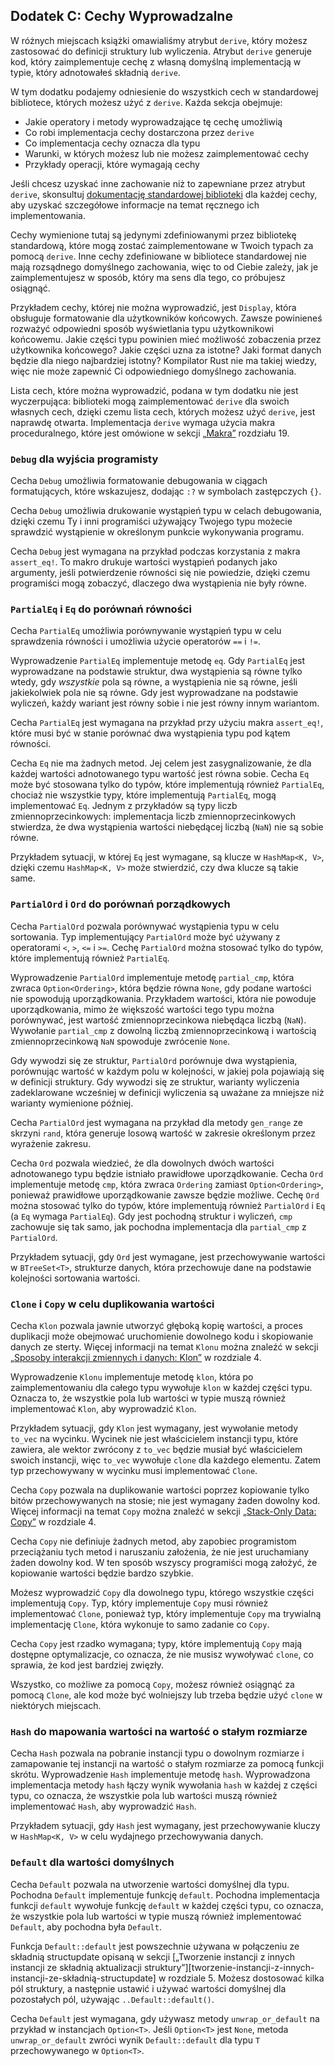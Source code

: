 ## Dodatek C: Cechy Wyprowadzalne

W różnych miejscach książki omawialiśmy atrybut `derive`, który
możesz zastosować do definicji struktury lub wyliczenia. Atrybut `derive` generuje
kod, który zaimplementuje cechę z własną domyślną implementacją w
typie, który adnotowałeś składnią `derive`.

W tym dodatku podajemy odniesienie do wszystkich cech w standardowej
bibliotece, których możesz użyć z `derive`. Każda sekcja obejmuje:

* Jakie operatory i metody wyprowadzające tę cechę umożliwią
* Co robi implementacja cechy dostarczona przez `derive`
* Co implementacja cechy oznacza dla typu
* Warunki, w których możesz lub nie możesz zaimplementować cechy
* Przykłady operacji, które wymagają cechy

Jeśli chcesz uzyskać inne zachowanie niż to zapewniane przez atrybut `derive`,
skonsultuj [dokumentację standardowej biblioteki](../std/index.html)<!-- ignore -->
dla każdej cechy, aby uzyskać szczegółowe informacje na temat ręcznego ich implementowania.

Cechy wymienione tutaj są jedynymi zdefiniowanymi przez bibliotekę standardową, które
mogą zostać zaimplementowane w Twoich typach za pomocą `derive`. Inne cechy zdefiniowane w bibliotece standardowej nie mają rozsądnego domyślnego zachowania, więc to od Ciebie zależy,
jak je zaimplementujesz w sposób, który ma sens dla tego, co próbujesz osiągnąć.

Przykładem cechy, której nie można wyprowadzić, jest `Display`, która obsługuje
formatowanie dla użytkowników końcowych. Zawsze powinieneś rozważyć odpowiedni sposób
wyświetlania typu użytkownikowi końcowemu. Jakie części typu powinien mieć możliwość zobaczenia przez użytkownika końcowego? Jakie części uzna za istotne? Jaki format danych
będzie dla niego najbardziej istotny? Kompilator Rust nie ma takiej wiedzy, więc
nie może zapewnić Ci odpowiedniego domyślnego zachowania.

Lista cech, które można wyprowadzić, podana w tym dodatku nie jest wyczerpująca:
biblioteki mogą zaimplementować `derive` dla swoich własnych cech, dzięki czemu lista cech,
których możesz użyć `derive`, jest naprawdę otwarta. Implementacja `derive`
wymaga użycia makra proceduralnego, które jest omówione w sekcji
[„Makra”][macros]<!-- ignore --> rozdziału 19.

### `Debug` dla wyjścia programisty

Cecha `Debug` umożliwia formatowanie debugowania w ciągach formatujących, które wskazujesz, dodając `:?` w symbolach zastępczych `{}`.

Cecha `Debug` umożliwia drukowanie wystąpień typu w celach debugowania, dzięki czemu Ty i inni programiści używający Twojego typu możecie sprawdzić wystąpienie
w określonym punkcie wykonywania programu.

Cecha `Debug` jest wymagana na przykład podczas korzystania z makra `assert_eq!`.
To makro drukuje wartości wystąpień podanych jako argumenty, jeśli potwierdzenie równości się nie powiedzie, dzięki czemu programiści mogą zobaczyć, dlaczego dwa wystąpienia nie były równe.

### `PartialEq` i `Eq` do porównań równości

Cecha `PartialEq` umożliwia porównywanie wystąpień typu w celu sprawdzenia równości i umożliwia użycie operatorów `==` i `!=`.

Wyprowadzenie `PartialEq` implementuje metodę `eq`. Gdy `PartialEq` jest wyprowadzane na podstawie
struktur, dwa wystąpienia są równe tylko wtedy, gdy *wszystkie* pola są równe, a wystąpienia nie są równe, jeśli jakiekolwiek pola nie są równe. Gdy jest wyprowadzane na podstawie wyliczeń,
każdy wariant jest równy sobie i nie jest równy innym wariantom.

Cecha `PartialEq` jest wymagana na przykład przy użyciu makra
`assert_eq!`, które musi być w stanie porównać dwa wystąpienia typu
pod kątem równości.

Cecha `Eq` nie ma żadnych metod. Jej celem jest zasygnalizowanie, że dla każdej wartości
adnotowanego typu wartość jest równa sobie. Cecha `Eq` może być
stosowana tylko do typów, które implementują również `PartialEq`, chociaż nie wszystkie typy, które implementują `PartialEq`, mogą implementować `Eq`. Jednym z przykładów są typy liczb zmiennoprzecinkowych: implementacja liczb zmiennoprzecinkowych stwierdza, że ​​dwa
wystąpienia wartości niebędącej liczbą (`NaN`) nie są sobie równe.

Przykładem sytuacji, w której `Eq` jest wymagane, są klucze w `HashMap<K, V>`, dzięki czemu
`HashMap<K, V>` może stwierdzić, czy dwa klucze są takie same.
### `PartialOrd` i `Ord` do porównań porządkowych

Cecha `PartialOrd` pozwala porównywać wystąpienia typu w celu sortowania. Typ implementujący `PartialOrd` może być używany z operatorami `<`, `>`,
`<=` i `>=`. Cechę `PartialOrd` można stosować tylko do typów,
które implementują również `PartialEq`.

Wyprowadzenie `PartialOrd` implementuje metodę `partial_cmp`, która zwraca
`Option<Ordering>`, która będzie równa `None`, gdy podane wartości nie spowodują
uporządkowania. Przykładem wartości, która nie powoduje uporządkowania, mimo że
większość wartości tego typu można porównywać, jest wartość zmiennoprzecinkowa niebędąca liczbą (`NaN`). Wywołanie `partial_cmp` z dowolną liczbą zmiennoprzecinkową i wartością zmiennoprzecinkową `NaN`
spowoduje zwrócenie `None`.

Gdy wywodzi się ze struktur, `PartialOrd` porównuje dwa wystąpienia, porównując
wartość w każdym polu w kolejności, w jakiej pola pojawiają się w definicji struktury. Gdy wywodzi się ze struktur, warianty wyliczenia zadeklarowane wcześniej w
definicji wyliczenia są uważane za mniejsze niż warianty wymienione później.

Cecha `PartialOrd` jest wymagana na przykład dla metody `gen_range`
ze skrzyni `rand`, która generuje losową wartość w zakresie określonym przez
wyrażenie zakresu.

Cecha `Ord` pozwala wiedzieć, że dla dowolnych dwóch wartości adnotowanego
typu będzie istniało prawidłowe uporządkowanie. Cecha `Ord` implementuje metodę `cmp`,
która zwraca `Ordering` zamiast `Option<Ordering>`, ponieważ prawidłowe
uporządkowanie zawsze będzie możliwe. Cechę `Ord` można stosować tylko do typów,
które implementują również `PartialOrd` i `Eq` (a `Eq` wymaga `PartialEq`). Gdy
jest pochodną struktur i wyliczeń, `cmp` zachowuje się tak samo, jak pochodna
implementacja dla `partial_cmp` z `PartialOrd`.

Przykładem sytuacji, gdy `Ord` jest wymagane, jest przechowywanie wartości w `BTreeSet<T>`,
strukturze danych, która przechowuje dane na podstawie kolejności sortowania wartości.
### `Clone` i `Copy` w celu duplikowania wartości

Cecha `Klon` pozwala jawnie utworzyć głęboką kopię wartości, a
proces duplikacji może obejmować uruchomienie dowolnego kodu i skopiowanie danych ze sterty. Więcej informacji na temat `Klonu` można znaleźć w sekcji [„Sposoby interakcji zmiennych i danych:
Klon”][ways-variables-and-data-interact-clone]<!-- ignore --> w
rozdziale 4.

Wyprowadzenie `Klonu` implementuje metodę `klon`, która po zaimplementowaniu dla
całego typu wywołuje `klon` w każdej części typu. Oznacza to, że wszystkie
pola lub wartości w typie muszą również implementować `Klon`, aby wyprowadzić `Klon`.

Przykładem sytuacji, gdy `Klon` jest wymagany, jest wywołanie metody `to_vec` na
wycinku. Wycinek nie jest właścicielem instancji typu, które zawiera, ale wektor
zwrócony z `to_vec` będzie musiał być właścicielem swoich instancji, więc `to_vec` wywołuje
`clone` dla każdego elementu. Zatem typ przechowywany w wycinku musi implementować `Clone`.

Cecha `Copy` pozwala na duplikowanie wartości poprzez kopiowanie tylko bitów przechowywanych na
stosie; nie jest wymagany żaden dowolny kod. Więcej informacji
na temat `Copy` można znaleźć w sekcji [„Stack-Only Data:
Copy”][stack-only-data-copy]<!-- ignore --> w rozdziale 4.

Cecha `Copy` nie definiuje żadnych metod, aby zapobiec programistom
przeciążaniu tych metod i naruszaniu założenia, że ​​nie jest uruchamiany żaden dowolny kod. W ten sposób wszyscy programiści mogą założyć, że kopiowanie wartości będzie
bardzo szybkie.

Możesz wyprowadzić `Copy` dla dowolnego typu, którego wszystkie części implementują `Copy`. Typ, który
implementuje `Copy` musi również implementować `Clone`, ponieważ typ, który implementuje
`Copy` ma trywialną implementację `Clone`, która wykonuje to samo zadanie co
`Copy`.

Cecha `Copy` jest rzadko wymagana; typy, które implementują `Copy` mają
dostępne optymalizacje, co oznacza, że ​​nie musisz wywoływać `clone`, co sprawia, że
kod jest bardziej zwięzły.

Wszystko, co możliwe za pomocą `Copy`, możesz również osiągnąć za pomocą `Clone`, ale
kod może być wolniejszy lub trzeba będzie użyć `clone` w niektórych miejscach.

### `Hash` do mapowania wartości na wartość o stałym rozmiarze

Cecha `Hash` pozwala na pobranie instancji typu o dowolnym rozmiarze i
zamapowanie tej instancji na wartość o stałym rozmiarze za pomocą funkcji skrótu. Wyprowadzenie
`Hash` implementuje metodę `hash`. Wyprowadzona implementacja metody `hash`
łączy wynik wywołania `hash` w każdej z części typu,
co oznacza, że ​​wszystkie pola lub wartości muszą również implementować `Hash`, aby wyprowadzić `Hash`.

Przykładem sytuacji, gdy `Hash` jest wymagany, jest przechowywanie kluczy w `HashMap<K, V>`
w celu wydajnego przechowywania danych.

### `Default` dla wartości domyślnych

Cecha `Default` pozwala na utworzenie wartości domyślnej dla typu. Pochodna
`Default` implementuje funkcję `default`. Pochodna implementacja funkcji
`default` wywołuje funkcję `default` w każdej części typu,
co oznacza, że ​​wszystkie pola lub wartości w typie muszą również implementować `Default`, aby
pochodna była `Default`.

Funkcja `Default::default` jest powszechnie używana w połączeniu ze składnią structupdate opisaną w sekcji [„Tworzenie instancji z innych instancji ze
składnią aktualizacji struktury”][tworzenie-instancji-z-innych-instancji-ze-składnią-structupdate]<!-- ignore
--> w rozdziale 5. Możesz dostosować kilka pól struktury, a następnie
ustawić i używać wartości domyślnej dla pozostałych pól, używając
`..Default::default()`.

Cecha `Default` jest wymagana, gdy używasz metody `unwrap_or_default` na przykład w instancjach
`Option<T>`. Jeśli `Option<T>` jest `None`, metoda
`unwrap_or_default` zwróci wynik `Default::default` dla typu
`T` przechowywanego w `Option<T>`.

[creating-instances-from-other-instances-with-struct-update-syntax]:
ch05-01-defining-structs.html#tworzenie-instancji-z-innej-instancji-przy-użyciu-składni-zmiany-struktury
[stack-only-data-copy]:
ch04-01-what-is-ownership.html#dane-przechowywane-wyłącznie-na-stosie-copy-kopiowanie
[ways-variables-and-data-interact-clone]:
ch04-01-what-is-ownership.html#ways-variables-and-data-interact-clone
[macros]: ch19-06-macros.html#macros
